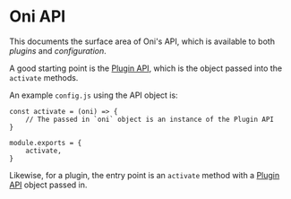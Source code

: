 # Oni API

This documents the surface area of Oni's API, which is available to both _plugins_ and _configuration_.

A good starting point is the [Plugin API](interfaces/plugin.api.html), which is the object passed into the `activate` methods.

An example `config.js` using the API object is:

```
const activate = (oni) => {
    // The passed in `oni` object is an instance of the Plugin API
}

module.exports = {
    activate,
}
```

Likewise, for a plugin, the entry point is an `activate` method with a [Plugin API](interfaces/plugin.api.html) object passed in.


